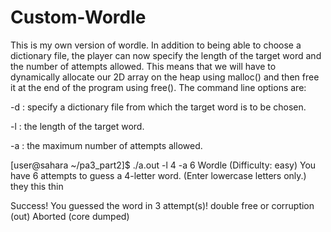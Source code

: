 # Custom-Wordle
This is my own version of wordle. In addition to being able to choose a dictionary file, the player can now specify the length of the target word and the number of attempts allowed. This means that we will have to dynamically allocate our 2D array on the heap using malloc() and then free it at the end of the program using free().
The command line options are:

-d <dictionary file>: specify a dictionary file from which the target word is to be chosen.

-l <n>: the length of the target word.

-a <n>: the maximum number of attempts allowed.

[user@sahara ~/pa3_part2]$ ./a.out -l 4 -a 6
Wordle (Difficulty: easy)
You have 6 attempts to guess a 4-letter word.
(Enter lowercase letters only.)
they
this
thin
  
Success! You guessed the word in 3 attempt(s)!
double free or corruption (out)
Aborted (core dumped)
